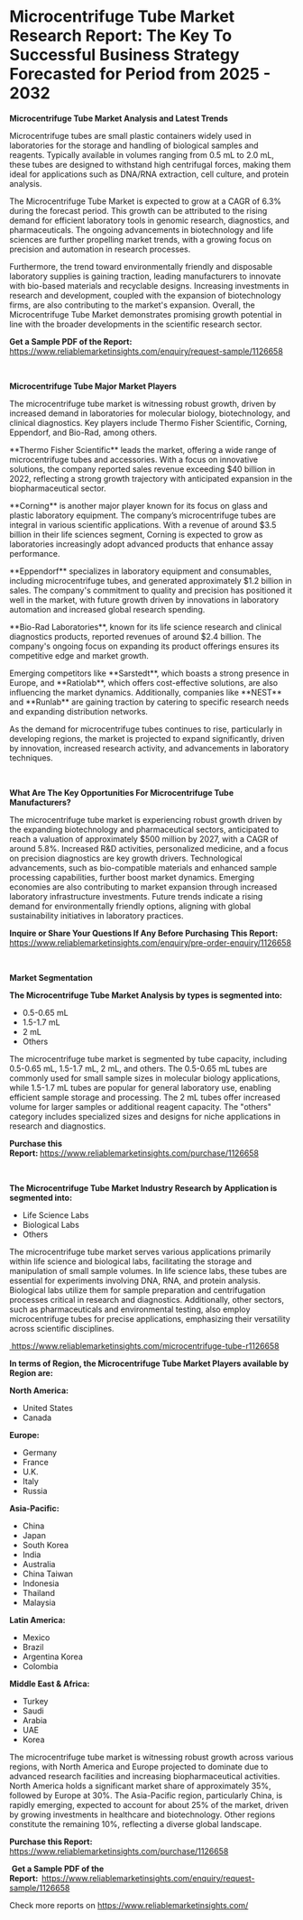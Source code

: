 <p><h1>Microcentrifuge Tube Market Research Report: The Key To Successful Business Strategy Forecasted for Period from 2025 - 2032</h1></p><p><strong>Microcentrifuge Tube Market Analysis and Latest Trends</strong></p>
<p><p>Microcentrifuge tubes are small plastic containers widely used in laboratories for the storage and handling of biological samples and reagents. Typically available in volumes ranging from 0.5 mL to 2.0 mL, these tubes are designed to withstand high centrifugal forces, making them ideal for applications such as DNA/RNA extraction, cell culture, and protein analysis.</p><p>The Microcentrifuge Tube Market is expected to grow at a CAGR of 6.3% during the forecast period. This growth can be attributed to the rising demand for efficient laboratory tools in genomic research, diagnostics, and pharmaceuticals. The ongoing advancements in biotechnology and life sciences are further propelling market trends, with a growing focus on precision and automation in research processes.</p><p>Furthermore, the trend toward environmentally friendly and disposable laboratory supplies is gaining traction, leading manufacturers to innovate with bio-based materials and recyclable designs. Increasing investments in research and development, coupled with the expansion of biotechnology firms, are also contributing to the market's expansion. Overall, the Microcentrifuge Tube Market demonstrates promising growth potential in line with the broader developments in the scientific research sector.</p></p>
<p><strong>Get a Sample PDF of the Report:&nbsp;</strong> <a href="https://www.reliablemarketinsights.com/enquiry/request-sample/1126658?utm_campaign=3507&utm_medium=2&utm_source=Github&utm_content=ia&utm_term=21032025&utm_id=microcentrifuge-tube">https://www.reliablemarketinsights.com/enquiry/request-sample/1126658</a></p>
<p>&nbsp;</p>
<p><strong>Microcentrifuge Tube Major Market Players</strong></p>
<p><p>The microcentrifuge tube market is witnessing robust growth, driven by increased demand in laboratories for molecular biology, biotechnology, and clinical diagnostics. Key players include Thermo Fisher Scientific, Corning, Eppendorf, and Bio-Rad, among others.</p><p>**Thermo Fisher Scientific** leads the market, offering a wide range of microcentrifuge tubes and accessories. With a focus on innovative solutions, the company reported sales revenue exceeding $40 billion in 2022, reflecting a strong growth trajectory with anticipated expansion in the biopharmaceutical sector.</p><p>**Corning** is another major player known for its focus on glass and plastic laboratory equipment. The company’s microcentrifuge tubes are integral in various scientific applications. With a revenue of around $3.5 billion in their life sciences segment, Corning is expected to grow as laboratories increasingly adopt advanced products that enhance assay performance.</p><p>**Eppendorf** specializes in laboratory equipment and consumables, including microcentrifuge tubes, and generated approximately $1.2 billion in sales. The company's commitment to quality and precision has positioned it well in the market, with future growth driven by innovations in laboratory automation and increased global research spending.</p><p>**Bio-Rad Laboratories**, known for its life science research and clinical diagnostics products, reported revenues of around $2.4 billion. The company's ongoing focus on expanding its product offerings ensures its competitive edge and market growth.</p><p>Emerging competitors like **Sarstedt**, which boasts a strong presence in Europe, and **Ratiolab**, which offers cost-effective solutions, are also influencing the market dynamics. Additionally, companies like **NEST** and **Runlab** are gaining traction by catering to specific research needs and expanding distribution networks.</p><p>As the demand for microcentrifuge tubes continues to rise, particularly in developing regions, the market is projected to expand significantly, driven by innovation, increased research activity, and advancements in laboratory techniques.</p></p>
<p>&nbsp;</p>
<p><strong>What Are The Key Opportunities For Microcentrifuge Tube Manufacturers?</strong></p>
<p><p>The microcentrifuge tube market is experiencing robust growth driven by the expanding biotechnology and pharmaceutical sectors, anticipated to reach a valuation of approximately $500 million by 2027, with a CAGR of around 5.8%. Increased R&D activities, personalized medicine, and a focus on precision diagnostics are key growth drivers. Technological advancements, such as bio-compatible materials and enhanced sample processing capabilities, further boost market dynamics. Emerging economies are also contributing to market expansion through increased laboratory infrastructure investments. Future trends indicate a rising demand for environmentally friendly options, aligning with global sustainability initiatives in laboratory practices.</p></p>
<p><strong>Inquire or Share Your Questions If Any Before Purchasing This Report:</strong> <a href="https://www.reliablemarketinsights.com/enquiry/pre-order-enquiry/1126658?utm_campaign=3507&utm_medium=2&utm_source=Github&utm_content=ia&utm_term=21032025&utm_id=microcentrifuge-tube">https://www.reliablemarketinsights.com/enquiry/pre-order-enquiry/1126658</a></p>
<p>&nbsp;</p>
<p><strong>Market Segmentation</strong></p>
<p><strong>The Microcentrifuge Tube Market Analysis by types is segmented into:</strong></p>
<p><ul><li>0.5-0.65 mL</li><li>1.5-1.7 mL</li><li>2 mL</li><li>Others</li></ul></p>
<p><p>The microcentrifuge tube market is segmented by tube capacity, including 0.5-0.65 mL, 1.5-1.7 mL, 2 mL, and others. The 0.5-0.65 mL tubes are commonly used for small sample sizes in molecular biology applications, while 1.5-1.7 mL tubes are popular for general laboratory use, enabling efficient sample storage and processing. The 2 mL tubes offer increased volume for larger samples or additional reagent capacity. The "others" category includes specialized sizes and designs for niche applications in research and diagnostics.</p></p>
<p><strong>Purchase this Report:&nbsp;</strong><a href="https://www.reliablemarketinsights.com/purchase/1126658?utm_campaign=3507&utm_medium=2&utm_source=Github&utm_content=ia&utm_term=21032025&utm_id=microcentrifuge-tube">https://www.reliablemarketinsights.com/purchase/1126658</a></p>
<p>&nbsp;</p>
<p><strong>The Microcentrifuge Tube Market Industry Research by Application is segmented into:</strong></p>
<p><ul><li>Life Science Labs</li><li>Biological Labs</li><li>Others</li></ul></p>
<p><p>The microcentrifuge tube market serves various applications primarily within life science and biological labs, facilitating the storage and manipulation of small sample volumes. In life science labs, these tubes are essential for experiments involving DNA, RNA, and protein analysis. Biological labs utilize them for sample preparation and centrifugation processes critical in research and diagnostics. Additionally, other sectors, such as pharmaceuticals and environmental testing, also employ microcentrifuge tubes for precise applications, emphasizing their versatility across scientific disciplines.</p></p>
<p><a href="https://www.reliablemarketinsights.com/microcentrifuge-tube-r1126658?utm_campaign=3507&utm_medium=2&utm_source=Github&utm_content=ia&utm_term=21032025&utm_id=microcentrifuge-tube">&nbsp;https://www.reliablemarketinsights.com/microcentrifuge-tube-r1126658</a></p>
<p><strong>In terms of Region, the Microcentrifuge Tube Market Players available by Region are:</strong></p>
<p>
    <p> <strong> North America: </strong>
        <ul>
            <li>United States</li>
            <li>Canada</li>
        </ul>
        </p> 
    <p> <strong> Europe: </strong>
        <ul>
            <li>Germany</li>
            <li>France</li>
            <li>U.K.</li>
            <li>Italy</li>
            <li>Russia</li>
        </ul>
        </p> 
    <p> <strong> Asia-Pacific: </strong>
        <ul>
            <li>China</li>
            <li>Japan</li>
            <li>South Korea</li>
            <li>India</li>
            <li>Australia</li>
            <li>China Taiwan</li>
            <li>Indonesia</li>
            <li>Thailand</li>
            <li>Malaysia</li>
        </ul>
        </p> 
    <p> <strong> Latin America: </strong>
        <ul>
            <li>Mexico</li>
            <li>Brazil</li>
            <li>Argentina Korea</li>
            <li>Colombia</li>
        </ul>
        </p> 
    <p> <strong> Middle East & Africa: </strong>
        <ul>
            <li>Turkey</li>
            <li>Saudi</li>
            <li>Arabia</li>
            <li>UAE</li>
            <li>Korea</li>
        </ul>
    </p>
    </p>
<p><p>The microcentrifuge tube market is witnessing robust growth across various regions, with North America and Europe projected to dominate due to advanced research facilities and increasing biopharmaceutical activities. North America holds a significant market share of approximately 35%, followed by Europe at 30%. The Asia-Pacific region, particularly China, is rapidly emerging, expected to account for about 25% of the market, driven by growing investments in healthcare and biotechnology. Other regions constitute the remaining 10%, reflecting a diverse global landscape.</p></p>
<p><strong>Purchase this Report: </strong><a href="https://www.reliablemarketinsights.com/purchase/1126658?utm_campaign=3507&utm_medium=2&utm_source=Github&utm_content=ia&utm_term=21032025&utm_id=microcentrifuge-tube">https://www.reliablemarketinsights.com/purchase/1126658</a></p>
<p>&nbsp;<strong>Get a Sample PDF of the Report:&nbsp;&nbsp;</strong><a href="https://www.reliablemarketinsights.com/enquiry/request-sample/1126658?utm_campaign=3507&utm_medium=2&utm_source=Github&utm_content=ia&utm_term=21032025&utm_id=microcentrifuge-tube">https://www.reliablemarketinsights.com/enquiry/request-sample/1126658</a></p>
<p><strong></strong></p>
<p>Check more reports on <a href="https://www.reliablemarketinsights.com/?utm_campaign=3507&utm_medium=2&utm_source=Github&utm_content=ia&utm_term=21032025&utm_id=microcentrifuge-tube">https://www.reliablemarketinsights.com/</a></p>